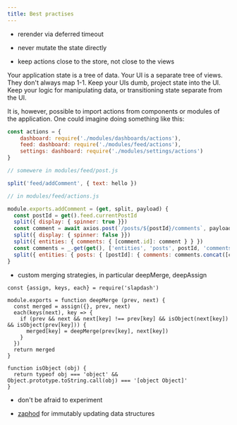 ```yaml
---
title: Best practises
---
```


* rerender via deferred timeout
* never mutate the state directly

* keep actions close to the store, not close to the views

Your application state is a tree of data. Your UI is a separate tree of views. They don't always map 1-1. Keep your UIs dumb, project state into the UI. Keep your logic for manipulating data, or transitioning state separate from the UI.

It is, however, possible to import actions from components or modules of the application. One could imagine doing something like this:

```js
const actions = {
    dashboard: require('./modules/dashboards/actions'),
    feed: dashboard: require('./modules/feed/actions'),
    settings: dashboard: require('./modules/settings/actions')
}

// somewere in modules/feed/post.js

split('feed/addComment', { text: hello })

// in modules/feed/actions.js

module.exports.addComment = (get, split, payload) {
  const postId = get().feed.currentPostId
  split({ display: { spinner: true }})
  const comment = await axios.post(`/posts/${postId}/comments`, payload)
  split({ display: { spinner: false }})
  split({ entities: { comments: { [comment.id]: comment } } })
  const comments = _.get(get(), ['entities', 'posts', postId, 'comments'])
  split({ entities: { posts: { [postId]: { comments: comments.concat([comment]) } } })
}

```

* custom merging strategies, in particular deepMerge, deepAssign

```
const {assign, keys, each} = require('slapdash')

module.exports = function deepMerge (prev, next) {
  const merged = assign({}, prev, next)
  each(keys(next), key => {
    if (prev && next && next[key] !== prev[key] && isObject(next[key]) && isObject(prev[key])) {
      merged[key] = deepMerge(prev[key], next[key])
    }
  })
  return merged
}

function isObject (obj) {
  return typeof obj === 'object' && Object.prototype.toString.call(obj) === '[object Object]'
}
```

* don't be afraid to experiment

* [zaphod](https://zaphod.surge.sh/) for immutably updating data structures

